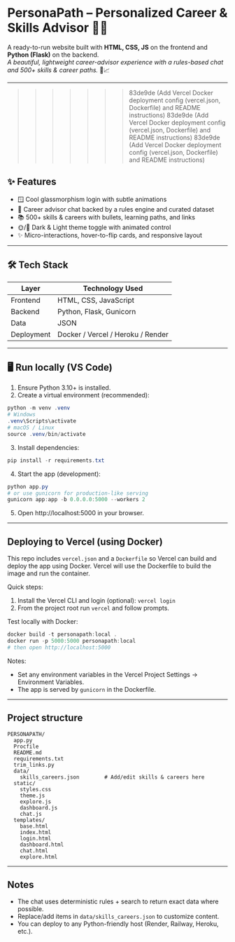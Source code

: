# PersonaPath – Personalized Career & Skills Advisor 🧭💼

A ready-to-run website built with **HTML, CSS, JS** on the frontend and **Python (Flask)** on the backend.  
_A beautiful, lightweight career-advisor experience with a rules-based chat and 500+ skills & career paths._ 🌱📈

---
>>>>>>> 83de9de (Add Vercel Docker deployment config (vercel.json, Dockerfile) and README instructions)
>>>>>>> 83de9de (Add Vercel Docker deployment config (vercel.json, Dockerfile) and README instructions)
>>>>>>> 83de9de (Add Vercel Docker deployment config (vercel.json, Dockerfile) and README instructions)
## ✨ Features

- 🪟 Cool glassmorphism login with subtle animations
- 💬 Career advisor chat backed by a rules engine and curated dataset
- 📚 500+ skills & careers with bullets, learning paths, and links
- 🌞/🌙 Dark & Light theme toggle with animated control
- ✨ Micro-interactions, hover-to-flip cards, and responsive layout

---

## 🛠️ Tech Stack

| Layer         | Technology Used |
|---------------|-----------------|
| Frontend      | HTML, CSS, JavaScript |
| Backend       | Python, Flask, Gunicorn |
| Data          | JSON |
| Deployment    | Docker / Vercel / Heroku / Render |

---

## 🖥️ Run locally (VS Code)

1. Ensure Python 3.10+ is installed.
2. Create a virtual environment (recommended):

```powershell
python -m venv .venv
# Windows
.venv\Scripts\activate
# macOS / Linux
source .venv/bin/activate
```

3. Install dependencies:

```powershell
pip install -r requirements.txt
```

4. Start the app (development):

```powershell
python app.py
# or use gunicorn for production-like serving
gunicorn app:app -b 0.0.0.0:5000 --workers 2
```

5. Open http://localhost:5000 in your browser.

---

## Deploying to Vercel (using Docker)

This repo includes `vercel.json` and a `Dockerfile` so Vercel can build and deploy the app using Docker. Vercel will use the Dockerfile to build the image and run the container.

Quick steps:

1. Install the Vercel CLI and login (optional): `vercel login`
2. From the project root run `vercel` and follow prompts.

Test locally with Docker:

```powershell
docker build -t personapath:local .
docker run -p 5000:5000 personapath:local
# then open http://localhost:5000
```

Notes:

- Set any environment variables in the Vercel Project Settings → Environment Variables.
- The app is served by `gunicorn` in the Dockerfile.

---

## Project structure

```
PERSONAPATH/
  app.py
  Procfile
  README.md
  requirements.txt
  trim_links.py
  data/
    skills_careers.json        # Add/edit skills & careers here
  static/
    styles.css
    theme.js
    explore.js
    dashboard.js
    chat.js
  templates/
    base.html
    index.html
    login.html
    dashboard.html
    chat.html
    explore.html
```

---

## Notes

- The chat uses deterministic rules + search to return exact data where possible.
- Replace/add items in `data/skills_careers.json` to customize content.
- You can deploy to any Python-friendly host (Render, Railway, Heroku, etc.).
